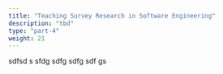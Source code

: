 ```yaml
---
title: "Teaching Survey Research in Software Engineering"
description: "tbd"
type: "part-4"
weight: 21
---
```

sdfsd s sfdg sdfg sdfg sdf gs